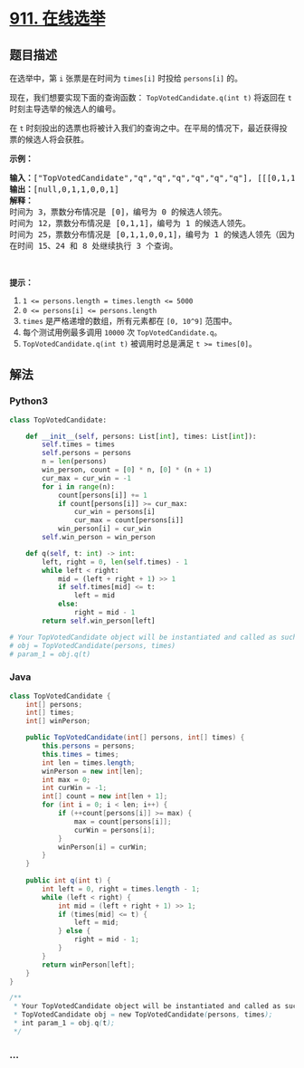 # [911. 在线选举](https://leetcode-cn.com/problems/online-election)



## 题目描述

<!-- 这里写题目描述 -->

<p>在选举中，第&nbsp;<code>i</code>&nbsp;张票是在时间为&nbsp;<code>times[i]</code>&nbsp;时投给&nbsp;<code>persons[i]</code>&nbsp;的。</p>

<p>现在，我们想要实现下面的查询函数： <code>TopVotedCandidate.q(int t)</code> 将返回在&nbsp;<code>t</code> 时刻主导选举的候选人的编号。</p>

<p>在&nbsp;<code>t</code> 时刻投出的选票也将被计入我们的查询之中。在平局的情况下，最近获得投票的候选人将会获胜。</p>

<p><strong>示例：</strong></p>

<pre><strong>输入：</strong>[&quot;TopVotedCandidate&quot;,&quot;q&quot;,&quot;q&quot;,&quot;q&quot;,&quot;q&quot;,&quot;q&quot;,&quot;q&quot;], [[[0,1,1,0,0,1,0],[0,5,10,15,20,25,30]],[3],[12],[25],[15],[24],[8]]
<strong>输出：</strong>[null,0,1,1,0,0,1]
<strong>解释：</strong>
时间为 3，票数分布情况是 [0]，编号为 0 的候选人领先。
时间为 12，票数分布情况是 [0,1,1]，编号为 1 的候选人领先。
时间为 25，票数分布情况是 [0,1,1,0,0,1]，编号为 1 的候选人领先（因为最近的投票结果是平局）。
在时间 15、24 和 8 处继续执行 3 个查询。
</pre>

<p>&nbsp;</p>

<p><strong>提示：</strong></p>

<ol>
	<li><code>1 &lt;= persons.length = times.length &lt;= 5000</code></li>
	<li><code>0 &lt;= persons[i] &lt;= persons.length</code></li>
	<li><code>times</code>&nbsp;是严格递增的数组，所有元素都在&nbsp;<code>[0, 10^9]</code>&nbsp;范围中。</li>
	<li>每个测试用例最多调用&nbsp;<code>10000</code>&nbsp;次&nbsp;<code>TopVotedCandidate.q</code>。</li>
	<li><code>TopVotedCandidate.q(int t)</code>&nbsp;被调用时总是满足&nbsp;<code>t &gt;= times[0]</code>。</li>
</ol>


## 解法

<!-- 这里可写通用的实现逻辑 -->

<!-- tabs:start -->

### **Python3**

<!-- 这里可写当前语言的特殊实现逻辑 -->

```python
class TopVotedCandidate:

    def __init__(self, persons: List[int], times: List[int]):
        self.times = times
        self.persons = persons
        n = len(persons)
        win_person, count = [0] * n, [0] * (n + 1)    
        cur_max = cur_win = -1
        for i in range(n):
            count[persons[i]] += 1
            if count[persons[i]] >= cur_max:
                cur_win = persons[i]
                cur_max = count[persons[i]]
            win_person[i] = cur_win
        self.win_person = win_person

    def q(self, t: int) -> int:
        left, right = 0, len(self.times) - 1
        while left < right:
            mid = (left + right + 1) >> 1
            if self.times[mid] <= t:
                left = mid
            else:
                right = mid - 1
        return self.win_person[left]

# Your TopVotedCandidate object will be instantiated and called as such:
# obj = TopVotedCandidate(persons, times)
# param_1 = obj.q(t)
```

### **Java**

<!-- 这里可写当前语言的特殊实现逻辑 -->

```java
class TopVotedCandidate {
    int[] persons;
    int[] times;
    int[] winPerson;

    public TopVotedCandidate(int[] persons, int[] times) {
        this.persons = persons;
        this.times = times;
        int len = times.length;
        winPerson = new int[len];
        int max = 0;
        int curWin = -1;
        int[] count = new int[len + 1];
        for (int i = 0; i < len; i++) {
            if (++count[persons[i]] >= max) {
                max = count[persons[i]];
                curWin = persons[i];  
            } 
            winPerson[i] = curWin;
        }
    }
    
    public int q(int t) {
        int left = 0, right = times.length - 1;
        while (left < right) {
            int mid = (left + right + 1) >> 1;
            if (times[mid] <= t) {
                left = mid;
            } else {
                right = mid - 1;
            }
        }
        return winPerson[left];
    }
}

/**
 * Your TopVotedCandidate object will be instantiated and called as such:
 * TopVotedCandidate obj = new TopVotedCandidate(persons, times);
 * int param_1 = obj.q(t);
 */
```

### **...**

```

```

<!-- tabs:end -->
